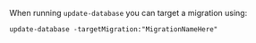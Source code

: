 When running ```update-database``` you can target a migration using:

```
update-database -targetMigration:"MigrationNameHere"
```